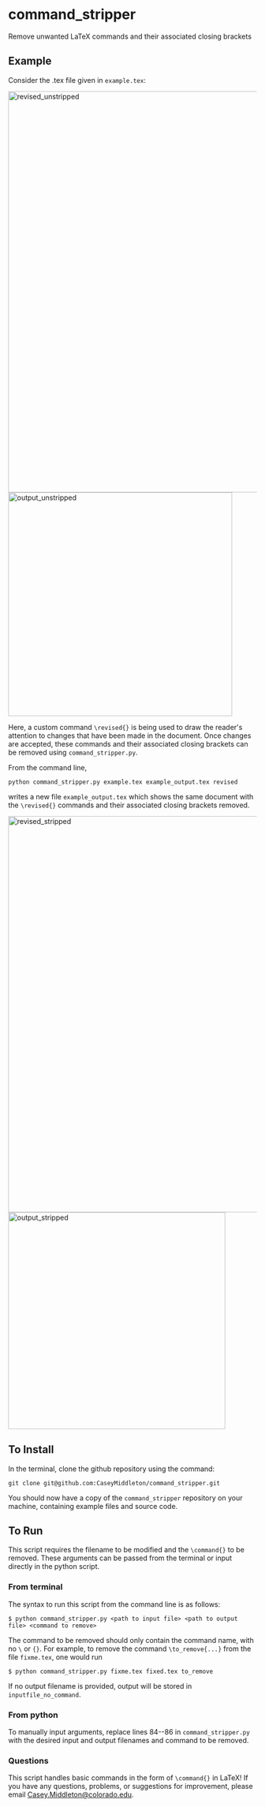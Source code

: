 # command_stripper
Remove unwanted LaTeX commands and their associated closing brackets

## Example
Consider the .tex file given in `example.tex`:

<img width="814" alt="revised_unstripped" src="https://user-images.githubusercontent.com/67121429/164489012-dd3a6afb-5c2f-4d98-9cc2-a5197a1e6ac5.png">
<img width="454" alt="output_unstripped" src="https://user-images.githubusercontent.com/67121429/164488183-85aa5288-a44a-4657-af0c-17aa3518feb6.png">

Here, a custom command `\revised{}` is being used to draw the reader's attention to changes that have been made in the document. Once changes are accepted, these commands and their associated closing brackets can be removed using `command_stripper.py`. 

From the command line,

`python command_stripper.py example.tex example_output.tex revised`

writes a new file `example_output.tex` which shows the same document with the `\revised{}` commands and their associated closing brackets removed.

<img width="804" alt="revised_stripped" src="https://user-images.githubusercontent.com/67121429/164488235-af2d21d1-58ea-43ce-9141-fe8696ed92f2.png">
<img width="440" alt="output_stripped" src="https://user-images.githubusercontent.com/67121429/164488246-c59df21e-7b31-49c0-b4cd-ef5c7e305c27.png">


## To Install
In the terminal, clone the github repository using the command:

`git clone git@github.com:CaseyMiddleton/command_stripper.git`

You should now have a copy of the `command_stripper` repository on your machine, containing example files and source code. 

## To Run

This script requires the filename to be modified and the `\command{}` to be removed. These arguments can be passed from the terminal or input directly in the python script.

### From terminal

The syntax to run this script from the command line is as follows:
``` 
$ python command_stripper.py <path to input file> <path to output file> <command to remove>
```
The command to be removed should only contain the command name, with no `\` or `{}`. For example, to remove the command `\to_remove{...}` from the file `fixme.tex`, one would run
``` 
$ python command_stripper.py fixme.tex fixed.tex to_remove
```
If no output filename is provided, output will be stored in `inputfile_no_command`.

### From python 

To manually input arguments, replace lines 84--86 in `command_stripper.py` with the desired input and output filenames and command to be removed.

### Questions
This script handles basic commands in the form of `\command{}` in LaTeX! If you have any questions, problems, or suggestions for improvement, please email <Casey.Middleton@colorado.edu>.
